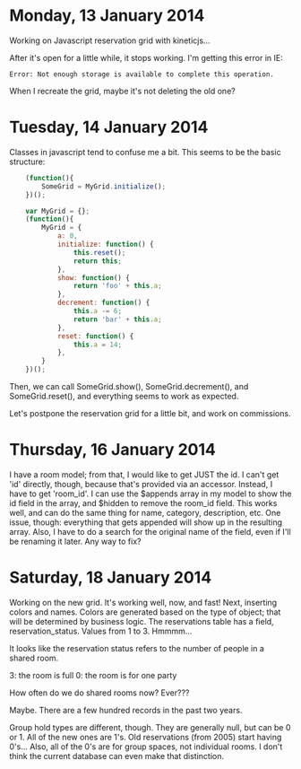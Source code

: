 Monday, 13 January 2014 
===================================================
Working on Javascript reservation grid with kineticjs...

After it's open for a little while, it stops working. I'm getting this error in IE:

    Error: Not enough storage is available to complete this operation.

When I recreate the grid, maybe it's not deleting the old one?



Tuesday, 14 January 2014
====================================================
Classes in javascript tend to confuse me a bit. This seems to be the basic structure:

```js
    (function(){
        SomeGrid = MyGrid.initialize();
    })();

    var MyGrid = {};
    (function(){
        MyGrid = {
            a: 0,
            initialize: function() {
                this.reset();
                return this;
            },
            show: function() {
                return 'foo' + this.a;
            },
            decrement: function() {
                this.a -= 6;
                return 'bar' + this.a;
            },
            reset: function() {
                this.a = 14;
            },
        }
    })();
```

Then, we can call SomeGrid.show(), SomeGrid.decrement(), and SomeGrid.reset(), and everything seems to work as expected.


Let's postpone the reservation grid for a little bit, and work on commissions.



Thursday, 16 January 2014
====================================================
I have a room model; from that, I would like to get JUST the id. I can't get 'id' directly, though, because that's provided via an accessor. Instead, I have to get 'room_id'. I can use the $appends array in my model to show the id field in the array, and $hidden to remove the room_id field. This works well, and can do the same thing for name, category, description, etc. One issue, though: everything that gets appended will show up in the resulting array. Also, I have to do a search for the original name of the field, even if I'll be renaming it later. Any way to fix?



Saturday, 18 January 2014
====================================================
Working on the new grid. It's working well, now, and fast! Next, inserting colors and names. Colors are generated based on the type of object; that will be determined by business logic. The reservations table has a field, reservation_status. Values from 1 to 3. Hmmmm...

It looks like the reservation status refers to the number of people in a shared room.

  3: the room is full 
  0: the room is for one party

How often do we do shared rooms now? Ever???

Maybe. There are a few hundred records in the past two years.

Group hold types are different, though. They are generally null, but can be 0 or 1. All of the new ones are 1's. Old reservations (from 2005) start having 0's... Also, all of the 0's are for group spaces, not individual rooms. I don't think the current database can even make that distinction.

